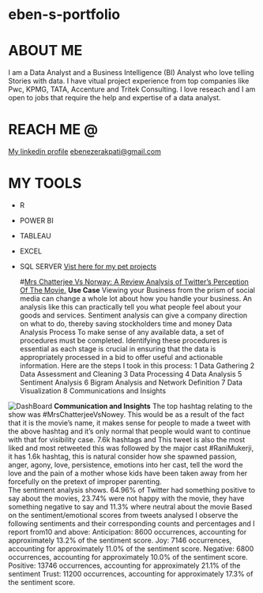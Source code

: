 # eben-s-portfolio
# ABOUT ME
I am a Data Analyst and a Business Intelligence (BI) Analyst who love telling Stories with data. I have vitual project experience from top companies like Pwc, KPMG, TATA, Accenture and Tritek Consulting.
I love reseach and I am open to jobs that require the help and expertise of a data analyst.
# REACH ME @
[My linkedin profile](https://www.linkedin.com/in/ebenezer-akpati-9517aa23b/)
ebenezerakpati@gmail.com
# MY TOOLS
* R
* POWER BI
* TABLEAU
* EXCEL
* SQL SERVER
  [Vist here for my pet projects](https://medium.com/@ebenezerakpati/data-analysis-project-with-sql-server-and-power-bi-2524bc650e39)

  #[Mrs Chatterjee Vs Norway: A Review Analysis of Twitter’s Perception Of The Movie.](https://github.com/akpatiudo/mrsChatter)
  **Use Case**
Viewing your Business from the prism of social media can change a whole lot about how you handle your business. An analysis like this can practically tell you what people feel about your goods and services. Sentiment analysis can give a company direction on what to do, thereby saving stockholders time and money Data Analysis Process
To make sense of any available data, a set of procedures must be completed. Identifying these procedures is essential as each stage is crucial in ensuring that the data is appropriately processed in a bid to offer useful and actionable information. Here are the steps I took in this process:
1	Data Gathering
2	Data Assessment and Cleaning
3	Data Processing
4	Data Analysis
5	Sentiment Analysis
6	Bigram Analysis and Network Definition
7	Data Visualization
8	Communications and Insights

 ![DashBoard](https://github.com/akpatiudo/ropo/assets/118566096/92718343-78be-4751-afa6-ad5f6491b1b0)
**Communication and Insights**
The top hashtag relating to the show was #MrsChatterjeeVsNowey. This would be as a result of the fact that it is the movie’s name, it makes sense for people to made a tweet with the above hashtag and it’s only normal that people would want to continue with that for visibility case. 7.6k hashtags and This tweet is also the most liked and most retweeted this was followed by the major cast #RaniMukerji, it has 1.6k hashtag, this is natural consider how she spawned passion, anger, agony, love, persistence, emotions into her cast, tell the word the love and the pain of a mother whose kids have been taken away from her forcefully on the pretext of improper parenting.  
The sentiment analysis shows.  64.96% of Twitter had something positive to say about the movies, 23.74% were not happy with the movie, they have something negative to say and 11.3% where neutral about the movie
Based on the sentiment/emotional scores from tweets analysed I observe the following sentiments and their corresponding counts and percentages and I report from10 and above: Anticipation: 8600 occurrences, accounting for approximately 13.2% of the sentiment score. Joy: 7146 occurrences, accounting for approximately 11.0% of the sentiment score. Negative: 6800 occurrences, accounting for approximately 10.0% of the sentiment score. Positive: 13746 occurrences, accounting for approximately 21.1% of the sentiment Trust: 11200 occurrences, accounting for approximately 17.3% of the sentiment score.

